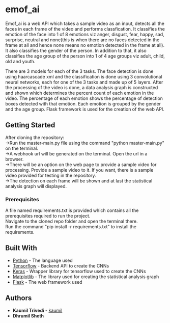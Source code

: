 # emof_ai

Emof_ai is a web API which takes a sample video as an input, detects all the faces in each frame of the video and performs classfication. It classifies the emotion of the face into 1 of 8 emotions viz anger, disgust, fear, happy, sad, surprise, neutral and none(this is when there are no faces detected in the frame at all and hence none means no emotion detected in the frame at all). It also classifies the gender of the person. In addition to that, it also classifies the age group of the person into 1 of 4 age groups viz adult, child, old and youth. 

There are 3 models for each of the 3 tasks. The face detection is done using haarcascade xml and the classification is done using  3 convolutional neural networks, each for one of the 3 tasks and made up of 5 layers. After the processing of the video is done, a data analysis graph is constructed and shown which determines the percent count of each emotion in the video. The percentage of each emotion shows the percentage of detection boxes detected with that emotion. Each emotion is grouped by the gender and the age group. Flask framework is used for the creation of the web API.

## Getting Started

After cloning the repository:<br/>
->Run the master-main.py file using the command "python master-main.py" on the terminal. <br/>
->A webhook url will be generated on the terminal. Open the url in a browser. <br/>
->There will be an option on the web page to provide a sample video for processing. Provide a sample video to it. If you want, there is a sample video provided for testing in the repository. <br/>
->The detection on each frame will be shown and at last the statistical analysis graph will displayed. <br/>


### Prerequisites

A file named requirements.txt is provided which contains all the prerequisites required to run the project. <br/>
Navigate to the cloned repo folder and open the terminal there. <br/>
Run the command "pip install -r requirements.txt" to install the requirements. <br/>

## Built With

* [Python](https://www.python.org/) - The language used
* [Tensorflow](https://www.tensorflow.org/api_docs/) - Backend API to create the CNNs
* [Keras](https://keras.io//) - Wrapper library for tensorflow used to create the CNNs
* [Matplotlib](https://matplotlib.org/) - The library used for creating the statistical analysis graph
* [Flask](http://flask.pocoo.org/docs/0.12/) - The web framework used

## Authors

* **Kaumil Trivedi** - [kaumil](https://github.com/kaumil)
* **Dhrumil Sheth**
